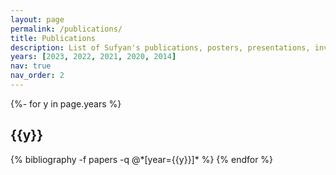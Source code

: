 ```yaml
---
layout: page
permalink: /publications/
title: Publications
description: List of Sufyan's publications, posters, presentations, invited talks, etc.
years: [2023, 2022, 2021, 2020, 2014]
nav: true
nav_order: 2 
---
```

<!-- _pages/publications.md -->
<div class="publications">

{%- for y in page.years %}
  <h2 class="year">{{y}}</h2>
  {% bibliography -f papers -q @*[year={{y}}]* %}
{% endfor %}

</div>
